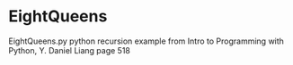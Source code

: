 # EightQueens
EightQueens.py python recursion example from Intro to Programming with Python, Y. Daniel Liang page 518
